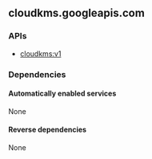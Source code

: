 ## cloudkms.googleapis.com

### APIs

* [ cloudkms:v1 ]( https://cloudkms.googleapis.com/$discovery/rest?version=v1 )

### Dependencies

#### Automatically enabled services

None

#### Reverse dependencies

None

